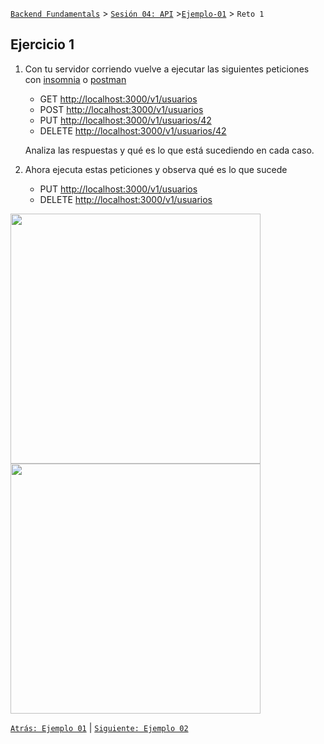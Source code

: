 [`Backend Fundamentals`](../../README.md) > [`Sesión 04: API`](../README.md) >[`Ejemplo-01`](../Ejemplo-01) > `Reto 1`
	
## Ejercicio 1

1. Con tu servidor corriendo vuelve a ejecutar las siguientes peticiones con [insomnia](https://insomnia.rest/download/) o [postman](https://www.postman.com/product/api-client/)
    - GET [http://localhost:3000/v1/usuarios](http://localhost:3000/v1/usuarios)
    - POST [http://localhost:3000/v1/usuarios](http://localhost:3000/v1/usuarios)
    - PUT [http://localhost:3000/v1/usuarios/42](http://localhost:3000/v1/usuarios/42)
    - DELETE [http://localhost:3000/v1/usuarios/42](http://localhost:3000/v1/usuarios/42)

    Analiza las respuestas y qué es lo que está sucediendo en cada caso.

2. Ahora ejecuta estas peticiones y observa qué es lo que sucede
    - PUT [http://localhost:3000/v1/usuarios](http://localhost:3000/v1/usuarios)
    - DELETE [http://localhost:3000/v1/usuarios](http://localhost:3000/v1/usuarios)
 
<img src="https://user-images.githubusercontent.com/13757596/87737569-ee019f80-c7a0-11ea-9029-8dcb4b613ec4.png" width="400">

<img src="https://user-images.githubusercontent.com/13757596/87737615-0a9dd780-c7a1-11ea-932e-a28b42d0684e.png" width="400">


[`Atrás: Ejemplo 01`](../Ejemplo-01) | [`Siguiente: Ejemplo 02`](../Ejemplo-02)

